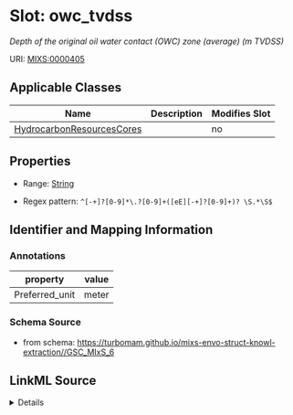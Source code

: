 # Slot: owc_tvdss


_Depth of the original oil water contact (OWC) zone (average) (m TVDSS)_



URI: [MIXS:0000405](https://w3id.org/mixs/0000405)



<!-- no inheritance hierarchy -->




## Applicable Classes

| Name | Description | Modifies Slot |
| --- | --- | --- |
[HydrocarbonResourcesCores](HydrocarbonResourcesCores.md) |  |  no  |







## Properties

* Range: [String](String.md)

* Regex pattern: `^[-+]?[0-9]*\.?[0-9]+([eE][-+]?[0-9]+)? \S.*\S$`





## Identifier and Mapping Information





### Annotations

| property | value |
| --- | --- |
| Preferred_unit | meter |



### Schema Source


* from schema: https://turbomam.github.io/mixs-envo-struct-knowl-extraction//GSC_MIxS_6




## LinkML Source

<details>
```yaml
name: owc_tvdss
annotations:
  Preferred_unit:
    tag: Preferred_unit
    value: meter
description: Depth of the original oil water contact (OWC) zone (average) (m TVDSS)
title: oil water contact depth
notes:
- depth
- oil
- water
from_schema: https://turbomam.github.io/mixs-envo-struct-knowl-extraction//GSC_MIxS_6
rank: 1000
slot_uri: MIXS:0000405
multivalued: false
alias: owc_tvdss
domain_of:
- HydrocarbonResourcesCores
range: string
required: false
recommended: false
pattern: ^[-+]?[0-9]*\.?[0-9]+([eE][-+]?[0-9]+)? \S.*\S$

```
</details>